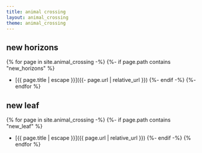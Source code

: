 ```yaml
---
title: animal crossing
layout: animal_crossing
theme: animal_crossing
---
```


<!-- TODO: sort lists -->

## new horizons
{% for page in site.animal_crossing -%}
  {%- if page.path contains "new_horizons" %}
- [{{ page.title | escape }}]({{- page.url | relative_url }})
  {%- endif -%}
{%- endfor %}

## new leaf
{% for page in site.animal_crossing -%}
  {%- if page.path contains "new_leaf" %}
- [{{ page.title | escape }}]({{ page.url | relative_url }})
  {%- endif -%}
{% endfor %}